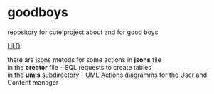 # goodboys
repository for cute project about and for good boys

[HLD](https://drive.google.com/file/d/1mLZ3ninRLomtfqsNtTa8tdw1xsbc1wPE/view?usp=sharing)

there are jsons metods for some actions in **jsons** file <br>
in the **creator** file - SQL requests to create tables<br>
in the **umls** subdirectory - UML Actions diagramms for the User and Content manager<br>
